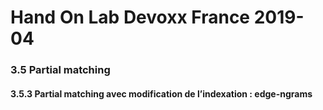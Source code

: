 # Hand On Lab Devoxx France 2019-04
### 3.5 Partial matching
#### 3.5.3 Partial matching avec modification de l’indexation : edge-ngrams

